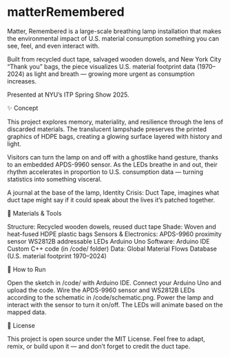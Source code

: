 # matterRemembered

Matter, Remembered is a large-scale breathing lamp installation that makes the environmental impact of U.S. material consumption something you can see, feel, and even interact with.

Built from recycled duct tape, salvaged wooden dowels, and New York City “Thank you” bags, the piece visualizes U.S. material footprint data (1970–2024) as light and breath — growing more urgent as consumption increases.

Presented at NYU’s ITP Spring Show 2025.

✨ Concept

This project explores memory, materiality, and resilience through the lens of discarded materials. The translucent lampshade preserves the printed graphics of HDPE bags, creating a glowing surface layered with history and light.

Visitors can turn the lamp on and off with a ghostlike hand gesture, thanks to an embedded APDS-9960 sensor. As the LEDs breathe in and out, their rhythm accelerates in proportion to U.S. consumption data — turning statistics into something visceral.

A journal at the base of the lamp, Identity Crisis: Duct Tape, imagines what duct tape might say if it could speak about the lives it’s patched together.

🧰 Materials & Tools

Structure: Recycled wooden dowels, reused duct tape
Shade: Woven and heat-fused HDPE plastic bags
Sensors & Electronics:
APDS-9960 proximity sensor
WS2812B addressable LEDs
Arduino Uno
Software:
Arduino IDE
Custom C++ code (in /code/ folder)
Data:
Global Material Flows Database (U.S. material footprint 1970–2024)

🚀 How to Run

Open the sketch in /code/ with Arduino IDE.
Connect your Arduino Uno and upload the code.
Wire the APDS-9960 sensor and WS2812B LEDs according to the schematic in /code/schematic.png.
Power the lamp and interact with the sensor to turn it on/off. The LEDs will animate based on the mapped data.

📖 License

This project is open source under the MIT License. Feel free to adapt, remix, or build upon it — and don’t forget to credit the duct tape.

